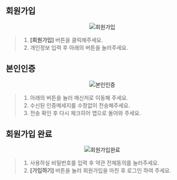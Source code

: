 ## 회원가입

<p align = "center">
<img  alt="회원가입" src="https://github.com/user-attachments/assets/2fc95e36-49a8-4c51-96c9-ff95ed2d12b1" />
<p/>

>1. **[회원가입]** 버튼을 클릭해주세요.
>2. 개인정보 입력 후 아래의 버튼을 눌러주세요.

## 본인인증

<p align = "center">
<img  alt="본인인증" src="https://github.com/user-attachments/assets/fad3a5af-03f9-406f-99ec-c164e7fad826" />
<p/>

>1. 아래의 버튼을 눌러 메신저로 이동해 주세요.
>2. 수신된 인증메세지를 수정없이 전송해주세요.
>3. 전송 확인 후 다시 체크히어 앱으로 돌아와 주세요. 

## 회원가입 완료

<p align = "center">
<img alt="회원가입완료" src="https://github.com/user-attachments/assets/f3c601f2-91f2-490e-99c5-bf15e717de8d" />
<p/>

>1. 사용하실 비밀번호를 입력 후 약관 전체동의를 눌러주세요.
>2. **[가입하기]** 버튼을 눌러 회원가입을 마친 후 로그인 하여 주세요.
